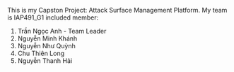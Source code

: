 This is my Capston Project: Attack Surface Management Platform.
My team is IAP491_G1 included member:
1) Trần Ngọc Anh - Team Leader
2) Nguyễn Minh Khánh
3) Nguyễn Như Quỳnh 
4) Chu Thiên Long
5) Nguyễn Thanh Hải
